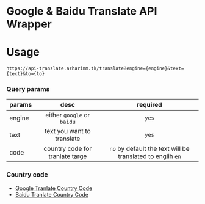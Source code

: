 # Google & Baidu Translate API Wrapper

# Usage
```
https://api-translate.azharimm.tk/translate?engine={engine}&text={text}&to={to}
```
### Query params
| params        | desc | required |
| --------------- |:---------:|:---------:|
| engine | either `google` or `baidu` | `yes` |
| text | text you want to translate | `yes` |
| code | country code for tranlate targe | `no` by default the text will be translated to englih `en` |

### Country code
- [Google Tranlate Country Code](https://cloud.google.com/translate/docs/languages)
- [Baidu Tranlate Country Code](http://api.fanyi.baidu.com/api/trans/product/apidoc#languageList)
